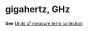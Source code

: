 # gigahertz, GHz

**See** [Units of measure term collection](~/a-z-word-list-term-collections/term-collections/units-of-measure-terms.md)
